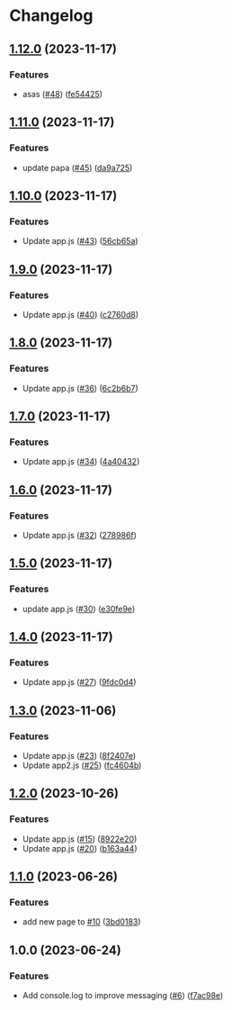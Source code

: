 # Changelog

## [1.12.0](https://github.com/RicardoE105/testing-actions-2/compare/dashboard-backend-v1.11.0...dashboard-backend-v1.12.0) (2023-11-17)


### Features

* asas ([#48](https://github.com/RicardoE105/testing-actions-2/issues/48)) ([fe54425](https://github.com/RicardoE105/testing-actions-2/commit/fe544251e60d0bb7ebfff7b47a2634a4ac507719))

## [1.11.0](https://github.com/RicardoE105/testing-actions-2/compare/dashboard-backend-v1.10.0...dashboard-backend-v1.11.0) (2023-11-17)


### Features

* update papa ([#45](https://github.com/RicardoE105/testing-actions-2/issues/45)) ([da9a725](https://github.com/RicardoE105/testing-actions-2/commit/da9a725bae5ab46fdda9c71754257bde4b9e9871))

## [1.10.0](https://github.com/RicardoE105/testing-actions-2/compare/dashboard-backend-v1.9.0...dashboard-backend-v1.10.0) (2023-11-17)


### Features

* Update app.js ([#43](https://github.com/RicardoE105/testing-actions-2/issues/43)) ([56cb65a](https://github.com/RicardoE105/testing-actions-2/commit/56cb65a6d9b62628b734e739bafa0d44bd14ce66))

## [1.9.0](https://github.com/RicardoE105/testing-actions-2/compare/dashboard-backend-v1.8.0...dashboard-backend-v1.9.0) (2023-11-17)


### Features

* Update app.js ([#40](https://github.com/RicardoE105/testing-actions-2/issues/40)) ([c2760d8](https://github.com/RicardoE105/testing-actions-2/commit/c2760d840c4ae4f532c20358cddb713431ad41c7))

## [1.8.0](https://github.com/RicardoE105/testing-actions-2/compare/dashboard-backend-v1.7.0...dashboard-backend-v1.8.0) (2023-11-17)


### Features

* Update app.js ([#36](https://github.com/RicardoE105/testing-actions-2/issues/36)) ([6c2b6b7](https://github.com/RicardoE105/testing-actions-2/commit/6c2b6b78065c06cd1230b6049b290d2a08cc449e))

## [1.7.0](https://github.com/RicardoE105/testing-actions-2/compare/dashboard-backend-v1.6.0...dashboard-backend-v1.7.0) (2023-11-17)


### Features

* Update app.js ([#34](https://github.com/RicardoE105/testing-actions-2/issues/34)) ([4a40432](https://github.com/RicardoE105/testing-actions-2/commit/4a4043261d7a13dc33a6c13fee36ae16755173a1))

## [1.6.0](https://github.com/RicardoE105/testing-actions-2/compare/dashboard-backend-v1.5.0...dashboard-backend-v1.6.0) (2023-11-17)


### Features

* Update app.js ([#32](https://github.com/RicardoE105/testing-actions-2/issues/32)) ([278986f](https://github.com/RicardoE105/testing-actions-2/commit/278986f75743aca186ca3c71100cfb08e5d28e33))

## [1.5.0](https://github.com/RicardoE105/testing-actions-2/compare/dashboard-backend-v1.4.0...dashboard-backend-v1.5.0) (2023-11-17)


### Features

* update app.js ([#30](https://github.com/RicardoE105/testing-actions-2/issues/30)) ([e30fe9e](https://github.com/RicardoE105/testing-actions-2/commit/e30fe9ef5a1f6fd7e766e10eb138d385ab1f4bb8))

## [1.4.0](https://github.com/RicardoE105/testing-actions-2/compare/dashboard-backend-v1.3.0...dashboard-backend-v1.4.0) (2023-11-17)


### Features

* Update app.js ([#27](https://github.com/RicardoE105/testing-actions-2/issues/27)) ([9fdc0d4](https://github.com/RicardoE105/testing-actions-2/commit/9fdc0d44c330d666c79ab94eac38f11e0b642dbe))

## [1.3.0](https://github.com/RicardoE105/testing-actions-2/compare/dashboard-backend-v1.2.0...dashboard-backend-v1.3.0) (2023-11-06)


### Features

* Update app.js ([#23](https://github.com/RicardoE105/testing-actions-2/issues/23)) ([8f2407e](https://github.com/RicardoE105/testing-actions-2/commit/8f2407e7f0385ef5be529efb8a25f15500513223))
* Update app2.js ([#25](https://github.com/RicardoE105/testing-actions-2/issues/25)) ([fc4604b](https://github.com/RicardoE105/testing-actions-2/commit/fc4604b1cf8fa94046438c3b37d605952960dc60))

## [1.2.0](https://github.com/RicardoE105/testing-actions-2/compare/dashboard-backend-v1.1.0...dashboard-backend-v1.2.0) (2023-10-26)


### Features

* Update app.js ([#15](https://github.com/RicardoE105/testing-actions-2/issues/15)) ([8922e20](https://github.com/RicardoE105/testing-actions-2/commit/8922e20a020124b46478d93a530f5813574d1c23))
* Update app.js ([#20](https://github.com/RicardoE105/testing-actions-2/issues/20)) ([b163a44](https://github.com/RicardoE105/testing-actions-2/commit/b163a442587f98adcbcbf46b73c9ef23ec6fc583))

## [1.1.0](https://github.com/RicardoE105/testing-actions-2/compare/dashboard-backend-v1.0.0...dashboard-backend-v1.1.0) (2023-06-26)


### Features

* add new page to [#10](https://github.com/RicardoE105/testing-actions-2/issues/10) ([3bd0183](https://github.com/RicardoE105/testing-actions-2/commit/3bd01833f3f3b7204757eb4e2dba6baa56a68216))

## 1.0.0 (2023-06-24)


### Features

* Add console.log to improve messaging ([#6](https://github.com/RicardoE105/testing-actions-2/issues/6)) ([f7ac98e](https://github.com/RicardoE105/testing-actions-2/commit/f7ac98e4fa8356dacc0860db107e6bbae0e519af))

